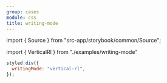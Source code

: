 ```yaml
---
group: cases
module: css
title: writing-mode
---
```


import { Source } from "src-app/storybook/common/Source";

import { VerticalRl } from "./examples/writing-mode"

<VerticalRl />

```jsx {2}
styled.div({
  writingMode: "vertical-rl",
});
```

<Source path="cases/css/__storybook__/examples/writing-mode.tsx" />
